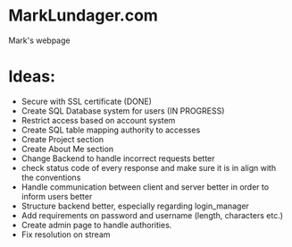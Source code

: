 # MarkLundager.com

Mark's webpage

# Ideas:

- Secure with SSL certificate (DONE)
- Create SQL Database system for users (IN PROGRESS)
- Restrict access based on account system
- Create SQL table mapping authority to accesses
- Create Project section
- Create About Me section
- Change Backend to handle incorrect requests better
- check status code of every response and make sure it is in align with the conventions
- Handle communication between client and server better in order to inform users better
- Structure backend better, especially regarding login_manager
- Add requirements on password and username (length, characters etc.)
- Create admin page to handle authorities.
- Fix resolution on stream
